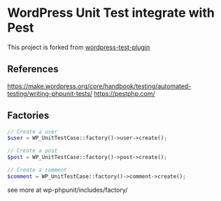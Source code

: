# WordPress Unit Test integrate with Pest

This project is forked from [wordpress-test-plugin](https://github.com/adeleyeayodeji/wordpress-test-plugin)

## References

https://make.wordpress.org/core/handbook/testing/automated-testing/writing-phpunit-tests/
https://pestphp.com/

## Factories

```php
// Create a user
$user = WP_UnitTestCase::factory()->user->create();

// Create a post
$post = WP_UnitTestCase::factory()->post->create();

// Create a comment
$comment = WP_UnitTestCase::factory()->comment->create();

```

see more at wp-phpunit/includes/factory/
